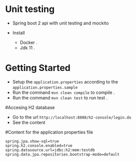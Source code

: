 # Unit testing

- Spring boot 2 api with unit testing and mockito

- Install
    - Docker .
    - Jdk 11 .

# Getting Started
- Setup the `application.properties` according to the `application.properties.sample`
- Run the command `mvn clean compile` to compile .
- Run the command `mvn clean test` to run test .

#Accesing H2 database 

- Go to the url `http://localhost:8080/h2-console/login.do`
- See the content

#Content for the application properties file 

```
spring.jpa.show-sql=true
spring.h2.console.enabled=true
spring.datasource.url=jdbc:h2:mem:testdb
spring.data.jpa.repositories.bootstrap-mode=default
```
